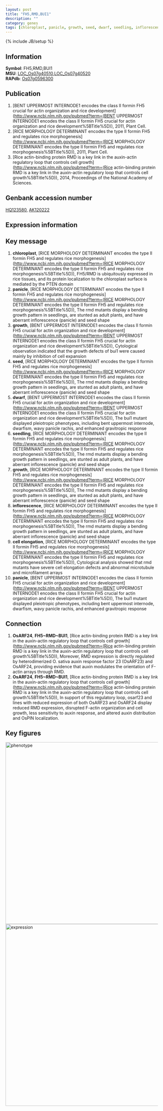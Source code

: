 ```yaml
---
layout: post
title: "FH5,RMD,BUI1"
description: ""
category: genes
tags: [chloroplast, panicle, growth, seed, dwarf, seedling, inflorescence, cell elongation, Gene]
---
```

{% include JB/setup %}

## Information
__Symbol__: FH5,RMD,BUI1  
__MSU__: [LOC_Os07g40510](http://rice.plantbiology.msu.edu/cgi-bin/ORF_infopage.cgi?orf=LOC_Os07g40510),[LOC_Os07g40520](http://rice.plantbiology.msu.edu/cgi-bin/ORF_infopage.cgi?orf=LOC_Os07g40520)  
__RAPdb__: [Os07g0596300](http://rapdb.dna.affrc.go.jp/viewer/gbrowse_details/irgsp1?name=Os07g0596300)  

## Publication
1. [BENT UPPERMOST INTERNODE1 encodes the class II formin FH5 crucial for actin organization and rice development](http://www.ncbi.nlm.nih.gov/pubmed?term=(BENT UPPERMOST INTERNODE1 encodes the class II formin FH5 crucial for actin organization and rice development%5BTitle%5D)), 2011, Plant Cell.
2. [RICE MORPHOLOGY DETERMINANT encodes the type II formin FH5 and regulates rice morphogenesis](http://www.ncbi.nlm.nih.gov/pubmed?term=(RICE MORPHOLOGY DETERMINANT encodes the type II formin FH5 and regulates rice morphogenesis%5BTitle%5D)), 2011, Plant Cell.
3. [Rice actin-binding protein RMD is a key link in the auxin-actin regulatory loop that controls cell growth](http://www.ncbi.nlm.nih.gov/pubmed?term=(Rice actin-binding protein RMD is a key link in the auxin-actin regulatory loop that controls cell growth%5BTitle%5D)), 2014, Proceedings of the National Academy of Sciences.

## Genbank accession number
[HQ123580](http://www.ncbi.nlm.nih.gov/nuccore/HQ123580), [AK120222](http://www.ncbi.nlm.nih.gov/nuccore/AK120222)

## Expression information

## Key message
1. __chloroplast__, [RICE MORPHOLOGY DETERMINANT encodes the type II formin FH5 and regulates rice morphogenesis](http://www.ncbi.nlm.nih.gov/pubmed?term=(RICE MORPHOLOGY DETERMINANT encodes the type II formin FH5 and regulates rice morphogenesis%5BTitle%5D)),  FH5/RMD is ubiquitously expressed in rice tissues, and its protein localization to the chloroplast surface is mediated by the PTEN domain
2. __panicle__, [RICE MORPHOLOGY DETERMINANT encodes the type II formin FH5 and regulates rice morphogenesis](http://www.ncbi.nlm.nih.gov/pubmed?term=(RICE MORPHOLOGY DETERMINANT encodes the type II formin FH5 and regulates rice morphogenesis%5BTitle%5D)),  The rmd mutants display a bending growth pattern in seedlings, are stunted as adult plants, and have aberrant inflorescence (panicle) and seed shape
3. __growth__, [BENT UPPERMOST INTERNODE1 encodes the class II formin FH5 crucial for actin organization and rice development](http://www.ncbi.nlm.nih.gov/pubmed?term=(BENT UPPERMOST INTERNODE1 encodes the class II formin FH5 crucial for actin organization and rice development%5BTitle%5D)),  Cytological observation indicated that the growth defects of bui1 were caused mainly by inhibition of cell expansion
4. __seed__, [RICE MORPHOLOGY DETERMINANT encodes the type II formin FH5 and regulates rice morphogenesis](http://www.ncbi.nlm.nih.gov/pubmed?term=(RICE MORPHOLOGY DETERMINANT encodes the type II formin FH5 and regulates rice morphogenesis%5BTitle%5D)),  The rmd mutants display a bending growth pattern in seedlings, are stunted as adult plants, and have aberrant inflorescence (panicle) and seed shape
5. __dwarf__, [BENT UPPERMOST INTERNODE1 encodes the class II formin FH5 crucial for actin organization and rice development](http://www.ncbi.nlm.nih.gov/pubmed?term=(BENT UPPERMOST INTERNODE1 encodes the class II formin FH5 crucial for actin organization and rice development%5BTitle%5D)),  The bui1 mutant displayed pleiotropic phenotypes, including bent uppermost internode, dwarfism, wavy panicle rachis, and enhanced gravitropic response
6. __seedling__, [RICE MORPHOLOGY DETERMINANT encodes the type II formin FH5 and regulates rice morphogenesis](http://www.ncbi.nlm.nih.gov/pubmed?term=(RICE MORPHOLOGY DETERMINANT encodes the type II formin FH5 and regulates rice morphogenesis%5BTitle%5D)),  The rmd mutants display a bending growth pattern in seedlings, are stunted as adult plants, and have aberrant inflorescence (panicle) and seed shape
7. __growth__, [RICE MORPHOLOGY DETERMINANT encodes the type II formin FH5 and regulates rice morphogenesis](http://www.ncbi.nlm.nih.gov/pubmed?term=(RICE MORPHOLOGY DETERMINANT encodes the type II formin FH5 and regulates rice morphogenesis%5BTitle%5D)),  The rmd mutants display a bending growth pattern in seedlings, are stunted as adult plants, and have aberrant inflorescence (panicle) and seed shape
8. __inflorescence__, [RICE MORPHOLOGY DETERMINANT encodes the type II formin FH5 and regulates rice morphogenesis](http://www.ncbi.nlm.nih.gov/pubmed?term=(RICE MORPHOLOGY DETERMINANT encodes the type II formin FH5 and regulates rice morphogenesis%5BTitle%5D)),  The rmd mutants display a bending growth pattern in seedlings, are stunted as adult plants, and have aberrant inflorescence (panicle) and seed shape
9. __cell elongation__, [RICE MORPHOLOGY DETERMINANT encodes the type II formin FH5 and regulates rice morphogenesis](http://www.ncbi.nlm.nih.gov/pubmed?term=(RICE MORPHOLOGY DETERMINANT encodes the type II formin FH5 and regulates rice morphogenesis%5BTitle%5D)),  Cytological analysis showed that rmd mutants have severe cell elongation defects and abnormal microtubule and microfilament arrays
10. __panicle__, [BENT UPPERMOST INTERNODE1 encodes the class II formin FH5 crucial for actin organization and rice development](http://www.ncbi.nlm.nih.gov/pubmed?term=(BENT UPPERMOST INTERNODE1 encodes the class II formin FH5 crucial for actin organization and rice development%5BTitle%5D)),  The bui1 mutant displayed pleiotropic phenotypes, including bent uppermost internode, dwarfism, wavy panicle rachis, and enhanced gravitropic response

## Connection
1. __OsARF24__, __FH5~RMD~BUI1__, [Rice actin-binding protein RMD is a key link in the auxin-actin regulatory loop that controls cell growth](http://www.ncbi.nlm.nih.gov/pubmed?term=(Rice actin-binding protein RMD is a key link in the auxin-actin regulatory loop that controls cell growth%5BTitle%5D)), Moreover, RMD expression is directly regulated by heterodimerized O. sativa auxin response factor 23 (OsARF23) and OsARF24, providing evidence that auxin modulates the orientation of F-actin arrays through RMD.
2. __OsARF24__, __FH5~RMD~BUI1__, [Rice actin-binding protein RMD is a key link in the auxin-actin regulatory loop that controls cell growth](http://www.ncbi.nlm.nih.gov/pubmed?term=(Rice actin-binding protein RMD is a key link in the auxin-actin regulatory loop that controls cell growth%5BTitle%5D)), In support of this regulatory loop, osarf23 and lines with reduced expression of both OsARF23 and OsARF24 display reduced RMD expression, disrupted F-actin organization and cell growth, less sensitivity to auxin response, and altered auxin distribution and OsPIN localization.

## Key figures
<img src="http://ricencode.github.io/images/FH5~RMD~BUI1.pheno.png" alt="phenotype"  style="width: 600px;"/>

<img src="http://ricencode.github.io/images/FH5~RMD~BUI1.exp.png" alt="expression"  style="width: 600px;"/>



